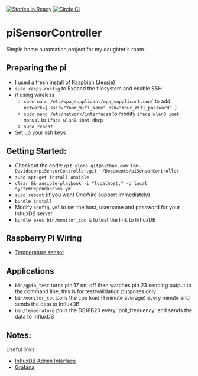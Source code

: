 [![Stories in Ready](https://badge.waffle.io/Tom-Davidson/piSensorController.png?label=ready&title=Ready)](https://waffle.io/Tom-Davidson/piSensorController) [![Circle CI](https://circleci.com/gh/Tom-Davidson/piSensorController.svg?style=svg)](https://circleci.com/gh/Tom-Davidson/piSensorController)
# piSensorController
Simple home automation project for my daughter's room.

## Preparing the pi
 - I used a fresh install of [Raspbian (Jessie)](https://www.raspberrypi.org/downloads/raspbian/)
 - `sudo raspi-config` to Expand the filesystem and enable SSH
 - if using wireless
   - `sudo nano /etc/wpa_supplicant/wpa_supplicant.conf` to add `network={ ssid="Your_Wifi_Name" psk="Your_Wifi_password" }`
   - `sudo nano /etc/network/interfaces` to modify `iface wlan0 inet manual` to `iface wlan0 inet dhcp`
   - `sudo reboot`
 - Set up your ssh keys

## Getting Started:
 - Checkout the code: `git clone git@github.com:Tom-Davidson/piSensorController.git ~/Documents/piSensorController`
 - `sudo apt-get install ansible`
 - `clear && ansible-playbook -i "localhost," -c local systemDependancies.yml`
 - `sudo reboot` (if you want OneWire support immediately)
 - `bundle install`
 - Modify `config.yml` to set the host, username and password for your InfluxDB server
 - `bundle exec bin/monitor_cpu &` to test the link to InfluxDB

## Raspberry Pi Wiring
 - [Temperature sensor](https://learn.adafruit.com/adafruits-raspberry-pi-lesson-11-ds18b20-temperature-sensing?view=all#hardware)

## Applications
 - `bin/gpio_test` turns pin 17 on, off then watches pin 23 sending output to the command line, this is for test/validation purposes only
 - `bin/monitor_cpu` polls the cpu load (1 minute average) every minute and sends the data to InfluxDB
 - `bin/temperature` polls the DS18B20 every 'poll_frequency' and sends the data to InfluxDB

## Notes:
Useful links
 - [InfluxDB Admin Interface](http://influxdb-server:8083/)
 - [Grafana](http://grafana-server:3000/)
